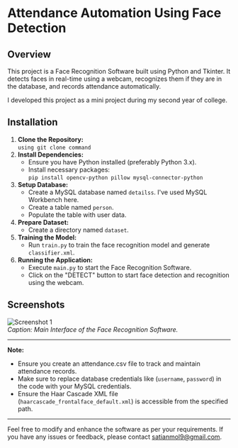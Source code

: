<h1>Attendance Automation Using Face Detection</h1>

<h2>Overview</h2>
<p>This project is a Face Recognition Software built using Python and Tkinter. It detects faces in real-time using a webcam, recognizes them if they are in the database, and records attendance automatically.</p>
<p>I developed this project as a mini project during my second year of college.</p>
<h2>Installation</h2>
<ol>
  <li><strong>Clone the Repository:</strong><br>
    <code>using git clone command</code><br>
    </li>
  
  <li><strong>Install Dependencies:</strong><br>
    <ul>
      <li>Ensure you have Python installed (preferably Python 3.x).</li>
      <li>Install necessary packages:<br>
        <code>pip install opencv-python pillow mysql-connector-python</code></li>
    </ul></li>
  
  <li><strong>Setup Database:</strong><br>
    <ul>
      <li>Create a MySQL database named <code>detailss</code>. I've used MySQL Workbench here.</li>
      <li>Create a table named <code>person</code>.</li>
      <li>Populate the table with user data.</li>
    </ul></li>
  
  <li><strong>Prepare Dataset:</strong><br>
    <ul>
      <li>Create a directory named <code>dataset</code>.</li>
    </ul></li>
  
  <li><strong>Training the Model:</strong><br>
    <ul>
      <li>Run <code>train.py</code> to train the face recognition model and generate <code>classifier.xml</code>.</li>
    </ul></li>
  
  <li><strong>Running the Application:</strong><br>
    <ul>
      <li>Execute <code>main.py</code> to start the Face Recognition Software.</li>
      <li>Click on the "DETECT" button to start face detection and recognition using the webcam.</li>
    </ul></li>
</ol>

<h2>Screenshots</h2>
<p><img src="Screenshot 2024-07-17 225947.png" alt="Screenshot 1"><br>
<em>Caption: Main Interface of the Face Recognition Software.</em></p>

<hr>

<p><strong>Note:</strong></p>
<ul>
  <li>Ensure you create an attendance.csv file to track and maintain attendance records.</li>
  <li>Make sure to replace database credentials like (<code>username</code>, <code>password</code>) in the code with your MySQL credentials.</li>
  <li>Ensure the Haar Cascade XML file (<code>haarcascade_frontalface_default.xml</code>) is accessible from the specified path.</li>
</ul>

<hr>

<p>Feel free to modify and enhance the software as per your requirements. If you have any issues or feedback, please contact <a href="mailto: satianmol9@gmail.com">satianmol9@gmail.com</a>.</p>
